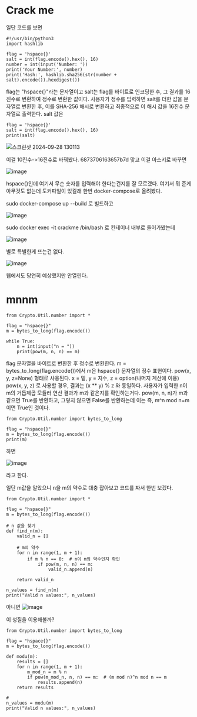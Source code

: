 # Crack me

일단 코드를 보면
```
#!/usr/bin/python3
import hashlib

flag = 'hspace{}'
salt = int(flag.encode().hex(), 16)
number = int(input('Number: '))
print('Your Number:', number)
print('Hash:', hashlib.sha256(str(number + salt).encode()).hexdigest())
```
flag는 "hspace{}"라는 문자열이고 salt는 flag를 바이트로 인코딩한 후, 그 결과를 16진수로 변환하여 정수로 변환한 값이다.
사용자가 정수를 입력하면 salt를 더한 값을 문자열로 변환한 후, 이를 SHA-256 해시로 변환하고 최종적으로 이 해시 값을 16진수 문자열로 출력한다.
salt 값은 
```
flag = 'hspace{}'
salt = int(flag.encode().hex(), 16)
print(salt)
```
![스크린샷 2024-09-28 130113](https://github.com/user-attachments/assets/9fc4bb9a-34a1-4296-bc2f-6fba0db71164)

이걸 10진수->16진수로 바꿔봤다.
6873706163657b7d 맞고 이걸 아스키로 바꾸면 

![image](https://github.com/user-attachments/assets/05240fd0-24d1-4e80-bdbe-27c40431b14d)

hspace{}인데 여기서 무슨 숫자를 입력해야 한다는건지를 잘 모르겠다.
여기서 뭐 준게 아무것도 없는데 도커파일이 있길래 한번 docker-compose로 올려봤다.

sudo docker-compose up --build
로 빌드하고

![image](https://github.com/user-attachments/assets/388c880f-c4df-4304-9033-aac8dff0de25)

sudo docker exec -it crackme /bin/bash
로 컨테이너 내부로 들어가봤는데

![image](https://github.com/user-attachments/assets/695f85ef-9a23-4ee9-ba90-29bdc4c83f1b)

별로 특별한게 뜨는건 없다.

![image](https://github.com/user-attachments/assets/371dd8fd-73b1-4682-ac2f-f6e683b57d8a)

웹에서도 당연히 예상했지만 안열린다.
# mnnm

```
from Crypto.Util.number import *

flag = "hspace{}"
m = bytes_to_long(flag.encode())

while True:
    n = int(input("n = "))
    print(pow(m, n, n) == m)
```

flag 문자열을 바이트로 변환한 후 정수로 변환한다. m = bytes_to_long(flag.encode())에서 m은 hspace{} 문자열의 정수 표현이다.
pow(x, y, z=None) 형태로 사용된다.
x = 밑, y = 지수, z = option(나머지 계산에 이용)
pow(x, y, z) 로 사용할 경우, 결과는 (x ** y) % z 와 동일하다.
사용자가 입력한 n이 m의 거듭제곱 모듈러 연산 결과가 m과 같은지를 확인하는거다. pow(m, n, n)가 m과 같으면 True를 반환하고, 그렇지 않으면 False를 반환하는데 이는 즉,
m^n mod n=m이면 True인 것이다.

```
from Crypto.Util.number import bytes_to_long

flag = "hspace{}"
m = bytes_to_long(flag.encode())
print(m)
```

하면 

![image](https://github.com/user-attachments/assets/460354cc-6f0a-47d5-84c4-9b26943e8a21)

라고 한다.

일단 m값을 알았으니 n을 m의 약수로 대충 잡아보고 코드를 짜서 한번 보겠다.

```
from Crypto.Util.number import *

flag = "hspace{}"
m = bytes_to_long(flag.encode())

# n 값을 찾기
def find_n(m):
    valid_n = []
    
    # m의 약수
    for n in range(1, m + 1):
        if m % n == 0:  # n이 m의 약수인지 확인
            if pow(m, n, n) == m:
                valid_n.append(n)
    
    return valid_n

n_values = find_n(m)
print("Valid n values:", n_values)

```

아니면 
![image](https://github.com/user-attachments/assets/1f8238a2-fe90-418d-a06a-d0c923a21baf)

이 성질을 이용해볼까?

```
from Crypto.Util.number import bytes_to_long

flag = "hspace{}"
m = bytes_to_long(flag.encode())

def modu(m):
    results = []
    for n in range(1, m + 1):
        m_mod_n = m % n
        if pow(m_mod_n, n, n) == m:  # (m mod n)^n mod n == m
            results.append(n)
    return results

# 
n_values = modu(m)
print("Valid n values:", n_values)

```
